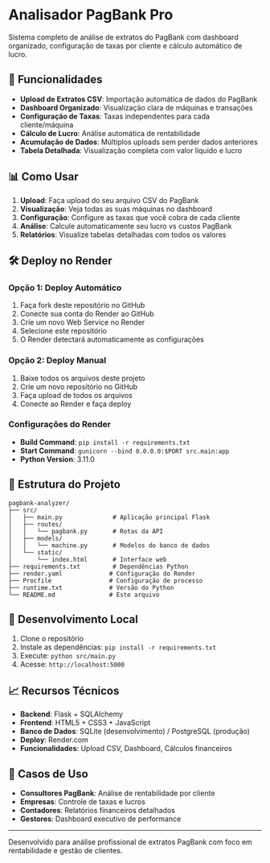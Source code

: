 # Analisador PagBank Pro

Sistema completo de análise de extratos do PagBank com dashboard organizado, configuração de taxas por cliente e cálculo automático de lucro.

## 🚀 Funcionalidades

- **Upload de Extratos CSV**: Importação automática de dados do PagBank
- **Dashboard Organizado**: Visualização clara de máquinas e transações
- **Configuração de Taxas**: Taxas independentes para cada cliente/máquina
- **Cálculo de Lucro**: Análise automática de rentabilidade
- **Acumulação de Dados**: Múltiplos uploads sem perder dados anteriores
- **Tabela Detalhada**: Visualização completa com valor líquido e lucro

## 📊 Como Usar

1. **Upload**: Faça upload do seu arquivo CSV do PagBank
2. **Visualização**: Veja todas as suas máquinas no dashboard
3. **Configuração**: Configure as taxas que você cobra de cada cliente
4. **Análise**: Calcule automaticamente seu lucro vs custos PagBank
5. **Relatórios**: Visualize tabelas detalhadas com todos os valores

## 🛠️ Deploy no Render

### Opção 1: Deploy Automático
1. Faça fork deste repositório no GitHub
2. Conecte sua conta do Render ao GitHub
3. Crie um novo Web Service no Render
4. Selecione este repositório
5. O Render detectará automaticamente as configurações

### Opção 2: Deploy Manual
1. Baixe todos os arquivos deste projeto
2. Crie um novo repositório no GitHub
3. Faça upload de todos os arquivos
4. Conecte ao Render e faça deploy

### Configurações do Render
- **Build Command**: `pip install -r requirements.txt`
- **Start Command**: `gunicorn --bind 0.0.0.0:$PORT src.main:app`
- **Python Version**: 3.11.0

## 📁 Estrutura do Projeto

```
pagbank-analyzer/
├── src/
│   ├── main.py              # Aplicação principal Flask
│   ├── routes/
│   │   └── pagbank.py       # Rotas da API
│   ├── models/
│   │   └── machine.py       # Modelos do banco de dados
│   └── static/
│       └── index.html       # Interface web
├── requirements.txt         # Dependências Python
├── render.yaml             # Configuração do Render
├── Procfile                # Configuração de processo
├── runtime.txt             # Versão do Python
└── README.md               # Este arquivo
```

## 🔧 Desenvolvimento Local

1. Clone o repositório
2. Instale as dependências: `pip install -r requirements.txt`
3. Execute: `python src/main.py`
4. Acesse: `http://localhost:5000`

## 📈 Recursos Técnicos

- **Backend**: Flask + SQLAlchemy
- **Frontend**: HTML5 + CSS3 + JavaScript
- **Banco de Dados**: SQLite (desenvolvimento) / PostgreSQL (produção)
- **Deploy**: Render.com
- **Funcionalidades**: Upload CSV, Dashboard, Cálculos financeiros

## 🎯 Casos de Uso

- **Consultores PagBank**: Análise de rentabilidade por cliente
- **Empresas**: Controle de taxas e lucros
- **Contadores**: Relatórios financeiros detalhados
- **Gestores**: Dashboard executivo de performance

---

Desenvolvido para análise profissional de extratos PagBank com foco em rentabilidade e gestão de clientes.

